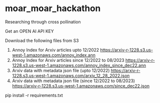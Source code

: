# moar_moar_hackathon
Researching through cross pollination


Get an OPEN AI API KEY

Download the following files from S3
1) Annoy Index for Arxiv articles upto 12/2022 https://arxiv-r-1228.s3.us-west-1.amazonaws.com/annoy_index.ann
2) Annoy Index for Arxiv articles since 12/2022 to 08/2023  https://arxiv-r-1228.s3.us-west-1.amazonaws.com/annoy_index_since_dec22.ann
3) Arxiv data with metadata json file (upto 12/2022)  https://arxiv-r-1228.s3.us-west-1.amazonaws.com/arxiv_12_28_2022.json
4) Arxiv data with metadata json file (since 12/2022 to 08/2023)  https://arxiv-r-1228.s3.us-west-1.amazonaws.com/since_dec22.json


   


pip install -r requirements.txt




